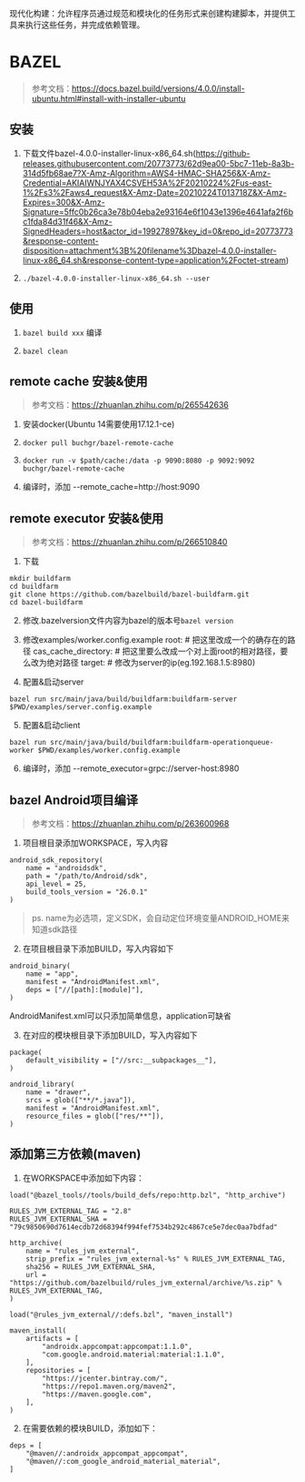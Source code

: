 
现代化构建：允许程序员通过规范和模块化的任务形式来创建构建脚本，并提供工具来执行这些任务，并完成依赖管理。

# BAZEL
> 参考文档：https://docs.bazel.build/versions/4.0.0/install-ubuntu.html#install-with-installer-ubuntu

## 安装

1. 下载文件bazel-4.0.0-installer-linux-x86_64.sh(https://github-releases.githubusercontent.com/20773773/62d9ea00-5bc7-11eb-8a3b-314d5fb68ae7?X-Amz-Algorithm=AWS4-HMAC-SHA256&X-Amz-Credential=AKIAIWNJYAX4CSVEH53A%2F20210224%2Fus-east-1%2Fs3%2Faws4_request&X-Amz-Date=20210224T013718Z&X-Amz-Expires=300&X-Amz-Signature=5ffc0b26ca3e78b04eba2e93164e6f1043e1396e4641afa2f6bc1fda84d31f46&X-Amz-SignedHeaders=host&actor_id=19927897&key_id=0&repo_id=20773773&response-content-disposition=attachment%3B%20filename%3Dbazel-4.0.0-installer-linux-x86_64.sh&response-content-type=application%2Foctet-stream)

2. ```./bazel-4.0.0-installer-linux-x86_64.sh --user```

## 使用

1. ```bazel build xxx```
编译

2. ```bazel clean```


## remote cache 安装&使用
> 参考文档：https://zhuanlan.zhihu.com/p/265542636

1. 安装docker(Ubuntu 14需要使用17.12.1-ce)

2. ```docker pull buchgr/bazel-remote-cache```

3. ```docker run -v $path/cache:/data -p 9090:8080 -p 9092:9092 buchgr/bazel-remote-cache```

4. 编译时，添加 --remote_cache=http://host:9090

## remote executor 安装&使用
> 参考文档：https://zhuanlan.zhihu.com/p/266510840

1. 下载
```shell
mkdir buildfarm
cd buildfarm
git clone https://github.com/bazelbuild/bazel-buildfarm.git
cd bazel-buildfarm
```

2. 修改.bazelversion文件内容为bazel的版本号```bazel version```

3. 修改examples/worker.config.example
root:					# 把这里改成一个的确存在的路径
cas_cache_directory:	# 把这里要么改成一个对上面root的相对路径，要么改为绝对路径
target:					# 修改为server的ip(eg.192.168.1.5:8980)

4. 配置&启动server
```shell
bazel run src/main/java/build/buildfarm:buildfarm-server $PWD/examples/server.config.example
```

5. 配置&启动client
```shell
bazel run src/main/java/build/buildfarm:buildfarm-operationqueue-worker $PWD/examples/worker.config.example
```

6. 编译时，添加 --remote_executor=grpc://server-host:8980

## bazel Android项目编译
> 参考文档：https://zhuanlan.zhihu.com/p/263600968

1. 项目根目录添加WORKSPACE，写入内容
```
android_sdk_repository(
	name = "androidsdk",
    path = "/path/to/Android/sdk",
    api_level = 25,
    build_tools_version = "26.0.1"
)
```
> ps. name为必选项，定义SDK，会自动定位环境变量ANDROID_HOME来知道sdk路径

2. 在项目根目录下添加BUILD，写入内容如下
```
android_binary(
    name = "app",
    manifest = "AndroidManifest.xml",
    deps = ["//[path]:[module]"],
)
```
AndroidManifest.xml可以只添加简单信息，application可缺省

3. 在对应的模块根目录下添加BUILD，写入内容如下
```
package(
    default_visibility = ["//src:__subpackages__"],
)

android_library(
    name = "drawer",
    srcs = glob(["**/*.java"]),
    manifest = "AndroidManifest.xml",
    resource_files = glob(["res/**"]),
)
```

## 添加第三方依赖(maven)

1. 在WORKSPACE中添加如下内容：
```
load("@bazel_tools//tools/build_defs/repo:http.bzl", "http_archive")

RULES_JVM_EXTERNAL_TAG = "2.8"
RULES_JVM_EXTERNAL_SHA = "79c9850690d7614ecdb72d68394f994fef7534b292c4867ce5e7dec0aa7bdfad"

http_archive(
    name = "rules_jvm_external",
    strip_prefix = "rules_jvm_external-%s" % RULES_JVM_EXTERNAL_TAG,
    sha256 = RULES_JVM_EXTERNAL_SHA,
    url = "https://github.com/bazelbuild/rules_jvm_external/archive/%s.zip" % RULES_JVM_EXTERNAL_TAG,
)

load("@rules_jvm_external//:defs.bzl", "maven_install")

maven_install(
    artifacts = [
        "androidx.appcompat:appcompat:1.1.0",
        "com.google.android.material:material:1.1.0",
    ],
    repositories = [
        "https://jcenter.bintray.com/",
        "https://repo1.maven.org/maven2",
        "https://maven.google.com",
    ],
)
```

2. 在需要依赖的模块BUILD，添加如下：
```
deps = [
    "@maven//:androidx_appcompat_appcompat",
    "@maven//:com_google_android_material_material",
]
```

